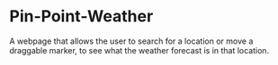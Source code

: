 # Pin-Point-Weather
A webpage that allows the user to search for a location or move a draggable marker, to see what the weather forecast is in that location.
